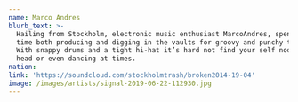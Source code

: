 ```yaml
---
name: Marco Andres
blurb_text: >-
  Hailing from Stockholm, electronic music enthusiast MarcoAndres, spends his
  time both producing and digging in the vaults for groovy and punchy tunes.
  With snappy drums and a tight hi-hat it’s hard not find your self nodding your
  head or even dancing at times.
nation:
link: 'https://soundcloud.com/stockholmtrash/broken2014-19-04'
image: /images/artists/signal-2019-06-22-112930.jpg
---
```

